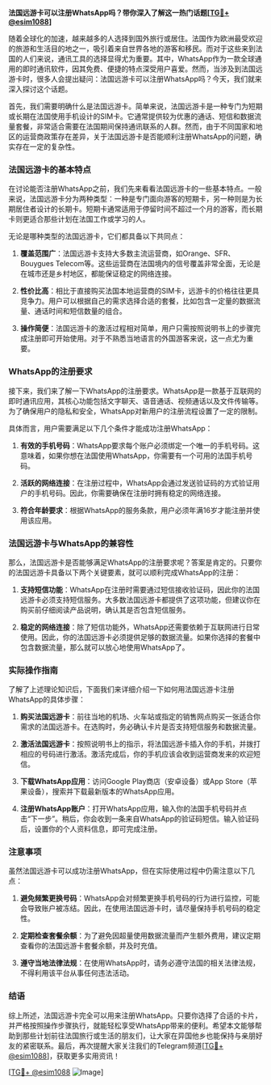 **法国远游卡可以注册WhatsApp吗？带你深入了解这一热门话题[[TG💪+ @esim1088](https://t.me/s/esim1088)]**

随着全球化的加速，越来越多的人选择到国外旅行或居住。法国作为欧洲最受欢迎的旅游和生活目的地之一，吸引着来自世界各地的游客和移民。而对于这些来到法国的人们来说，通讯工具的选择显得尤为重要。其中，WhatsApp作为一款全球通用的即时通讯软件，因其免费、便捷的特点深受用户喜爱。然而，当涉及到法国远游卡时，很多人会提出疑问：法国远游卡可以注册WhatsApp吗？今天，我们就来深入探讨这个话题。

首先，我们需要明确什么是法国远游卡。简单来说，法国远游卡是一种专门为短期或长期在法国使用手机设计的SIM卡。它通常提供较为优惠的通话、短信和数据流量套餐，非常适合需要在法国期间保持通讯联系的人群。然而，由于不同国家和地区的运营商政策存在差异，关于法国远游卡是否能顺利注册WhatsApp的问题，确实存在一定的复杂性。

### 法国远游卡的基本特点

在讨论能否注册WhatsApp之前，我们先来看看法国远游卡的一些基本特点。一般来说，法国远游卡分为两种类型：一种是专门面向游客的短期卡，另一种则是为长期居住者设计的长期卡。短期卡通常适用于停留时间不超过一个月的游客，而长期卡则更适合那些计划在法国工作或学习的人。

无论是哪种类型的法国远游卡，它们都具备以下共同点：

1. **覆盖范围广**：法国远游卡支持大多数主流运营商，如Orange、SFR、Bouygues Telecom等。这些运营商在法国境内的信号覆盖非常全面，无论是在城市还是乡村地区，都能保证稳定的网络连接。
   
2. **性价比高**：相比于直接购买法国本地运营商的SIM卡，远游卡的价格往往更具竞争力。用户可以根据自己的需求选择合适的套餐，比如包含一定量的数据流量、通话时间和短信数量的组合。

3. **操作简便**：法国远游卡的激活过程相对简单，用户只需按照说明书上的步骤完成注册即可开始使用。对于不熟悉当地语言的外国游客来说，这一点尤为重要。

### WhatsApp的注册要求

接下来，我们来了解一下WhatsApp的注册要求。WhatsApp是一款基于互联网的即时通讯应用，其核心功能包括文字聊天、语音通话、视频通话以及文件传输等。为了确保用户的隐私和安全，WhatsApp对新用户的注册流程设置了一定的限制。

具体而言，用户需要满足以下几个条件才能成功注册WhatsApp：

1. **有效的手机号码**：WhatsApp要求每个账户必须绑定一个唯一的手机号码。这意味着，如果你想在法国使用WhatsApp，你需要有一个可用的法国手机号码。

2. **活跃的网络连接**：在注册过程中，WhatsApp会通过发送验证码的方式验证用户的手机号码。因此，你需要确保在注册时拥有稳定的网络连接。

3. **符合年龄要求**：根据WhatsApp的服务条款，用户必须年满16岁才能注册并使用该应用。

### 法国远游卡与WhatsApp的兼容性

那么，法国远游卡是否能够满足WhatsApp的注册要求呢？答案是肯定的。只要你的法国远游卡具备以下两个关键要素，就可以顺利完成WhatsApp的注册：

1. **支持短信功能**：WhatsApp在注册时需要通过短信接收验证码，因此你的法国远游卡必须支持短信服务。大多数法国远游卡都提供了这项功能，但建议你在购买前仔细阅读产品说明，确认其是否包含短信服务。

2. **稳定的网络连接**：除了短信功能外，WhatsApp还需要依赖于互联网进行日常使用。因此，你的法国远游卡必须提供足够的数据流量。如果你选择的套餐中包含数据流量，那么就可以放心地使用WhatsApp了。

### 实际操作指南

了解了上述理论知识后，下面我们来详细介绍一下如何用法国远游卡注册WhatsApp的具体步骤：

1. **购买法国远游卡**：前往当地的机场、火车站或指定的销售网点购买一张适合你需求的法国远游卡。在选购时，务必确认卡片是否支持短信服务和数据流量。

2. **激活法国远游卡**：按照说明书上的指示，将法国远游卡插入你的手机，并拨打相应的号码进行激活。激活完成后，你的手机应该会收到运营商发来的欢迎短信。

3. **下载WhatsApp应用**：访问Google Play商店（安卓设备）或App Store（苹果设备），搜索并下载最新版本的WhatsApp应用。

4. **注册WhatsApp账户**：打开WhatsApp应用，输入你的法国手机号码并点击“下一步”。稍后，你会收到一条来自WhatsApp的验证码短信。输入验证码后，设置你的个人资料信息，即可完成注册。

### 注意事项

虽然法国远游卡可以成功注册WhatsApp，但在实际使用过程中仍需注意以下几点：

1. **避免频繁更换号码**：WhatsApp会对频繁更换手机号码的行为进行监控，可能会导致账户被冻结。因此，在使用法国远游卡时，请尽量保持手机号码的稳定性。

2. **定期检查套餐余额**：为了避免因超量使用数据流量而产生额外费用，建议定期查看你的法国远游卡套餐余额，并及时充值。

3. **遵守当地法律法规**：在使用WhatsApp时，请务必遵守法国的相关法律法规，不得利用该平台从事任何违法活动。

### 结语

综上所述，法国远游卡完全可以用来注册WhatsApp。只要你选择了合适的卡片，并严格按照操作步骤执行，就能轻松享受WhatsApp带来的便利。希望本文能够帮助到那些计划前往法国旅行或生活的朋友们，让大家在异国他乡也能保持与亲朋好友的紧密联系。最后，再次提醒大家关注我们的Telegram频道[[TG💪+ @esim1088](https://t.me/s/esim1088)]，获取更多实用资讯！

[[TG💪+ @esim1088](https://t.me/s/esim1088) ![Image](https://i.postimg.cc/4NQfJmqS/Snipaste-2025-05-13-00-14-12.png)]